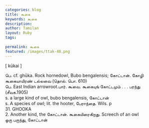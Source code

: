 ```yaml
---
categories: blog
title: கூகை
keywords: கூகை
description: 
author: Tamilan
layout: Ruby
tags: 
 
permalink: கூகை
featured: /images/ttak-48.png
---
```

  
[ kūkai ]  
  
பெ. cf. ghūka. Rock hornedowl, Bubo bengalensis; கோட்டான். கோழி கூகையாயிரண் டல்லவை (தொல். பொ. 610)  
பெ. East Indian arrowroot.பார். கூவை. கூகையுங் கோட்டமும் . . . பரந்து (சீவக.1905)  
s. a large kind of owl, bubo bengalensis, கோட்டான்  
s. A species of owl; lit. the hooter, பேராந்தை. Wils. p  
31. GHOOKA  
2. Another kind, the கோட்டான். கூகையிரைகிறது. Screech of an owl  
ஒரு பருந்து, கோட்டான்